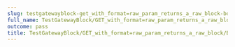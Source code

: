 ```yaml
---
slug: testgatewayblock-get_with_format=raw_param_returns_a_raw_block-body
full_name: TestGatewayBlock/GET_with_format=raw_param_returns_a_raw_block/Body
outcome: pass
title: TestGatewayBlock/GET_with_format=raw_param_returns_a_raw_block/Body
---
```


